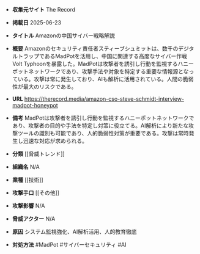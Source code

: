 - **収集元サイト**
The Record

- **掲載日**
2025-06-23

- **タイトル**
Amazonの中国サイバー戦略解説

- **概要**
Amazonのセキュリティ責任者スティーブシュミットは、数千のデジタルトラップであるMadPotを活用し、中国に関連する高度なサイバー作戦Volt Typhoonを暴露した。MadPotは攻撃者を誘引し行動を監視するハニーポットネットワークであり、攻撃手法や対象を特定する重要な情報源となっている。攻撃は常に発生しており、AIも解析に活用されている。人間の脆弱性が最大のリスクである。

- **URL**
https://therecord.media/amazon-cso-steve-schmidt-interview-madpot-honeypot

- **備考**
MadPotは攻撃者を誘引し行動を監視するハニーポットネットワークであり、攻撃者の目的や手法を特定し対策に役立てる。AI解析により新たな攻撃ツールの識別も可能であり、人的脆弱性対策が重要である。攻撃は常時発生し迅速な対応が求められる。

- **分類**
[[脅威トレンド]]

- **組織名**
N/A

- **業種**
[[技術]]

- **攻撃手口**
[[その他]]

- **攻撃影響**
N/A

- **脅威アクター**
N/A

- **原因**
システム監視強化、AI解析活用、人的教育徹底

- **対処方法**
#MadPot #サイバーセキュリティ #AI
